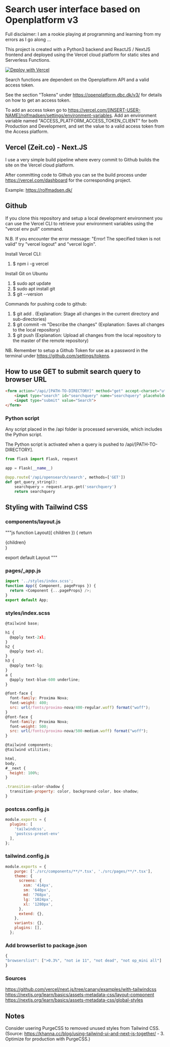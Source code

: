 # Search user interface based on Openplatform v3

Full disclaimer: I am a rookie playing at programming and learning from my errors as I go along ...

This project is created with a Python3 backend and ReactJS / NextJS frontend and deployed using the Vercel cloud platform for static sites and Serverless Functions.

[![Deploy with Vercel](https://vercel.com/button)](https://vercel.com/new/project?template=https://github.com/rolfmadsen/rolfmadsen)

Search functions are dependent on the Openplatform API and a valid access token.

See the section "Tokens" under https://openplatform.dbc.dk/v3/ for details on how to get an access token.

To add an access token go to https://vercel.com/[INSERT-USER-NAME]/rolfmadsen/settings/environment-variables. Add an environment variable named "ACCESS_PLATFORM_ACCESS_TOKEN_CLIENT" for both Production and  Development, and set the value to a valid access token from the Access platform. 

## Vercel (Zeit.co) - Next.JS

I use a very simple build pipeline where every commit to Github builds the site on the Vercel cloud platform.

After committing code to Github you can se the build process under https://vercel.com/dashboard for the corresponding project.

Example: https://rolfmadsen.dk/

## Github

If you clone this repository and setup a local development environment you can use the Vercel CLI to retrieve your environment variables using the "vercel env pull" command.

N.B. If you encounter the error message: "Error! The specified token is not valid" try "vercel logout" and "vercel login".

Install Vercel CLI:
1. $ npm i -g vercel

Install Git on Ubuntu

1. $ sudo apt update
1. $ sudo apt install git
1. $ git --version

Commands for pushing code to github:
1. $ git add . (Explanation: Stage all changes in the current directory and sub-directories)
1. $ git commit -m "Describe the changes" (Explanation: Saves all changes to the local repository)
1. $ git push (Explanation: Upload all changes from the local repository to the master of the remote repository)

NB. Remember to setup a Github Token for use as a password in the terminal under https://github.com/settings/tokens.

## How to use GET to submit search query to browser URL

```html
<form action="/api/[PATH-TO-DIRECTORY]" method="get" accept-charset="utf-8" autocomplete="on">
    <input type="search" id="searchquery" name="searchquery" placeholder="Search for a subject, creator or title ..." autofocus>
    <input type="submit" value="Search">
</form>
```

### Python script

Any script placed in the /api folder is processed serverside, which includes the Python script.

The Python script is activated when a query is pushed to /api/[PATH-TO-DIRECTORY].

```python
from flask import Flask, request

app = Flask(__name__)

@app.route('/api/opensearch/search', methods=['GET'])
def get_query_string():
    searchquery = request.args.get('searchquery')
    return searchquery
```

## Styling with Tailwind CSS

### components/layout.js

"""js
function Layout({ children }) {
    return <div>{children}</div>
  }
  
  export default Layout
"""

### pages/_app.js

```js
import '../styles/index.scss';
function App({ Component, pageProps }) {
  return <Component {...pageProps} />;
}
export default App;
```

### styles/index.scss

```js
@tailwind base;

h1 {
  @apply text-2xl;
}
h2 {
  @apply text-xl;
}
h3 {
  @apply text-lg;
}
a {
  @apply text-blue-600 underline;
}

@font-face {
  font-family: Proxima Nova;
  font-weight: 400;
  src: url(/fonts/proxima-nova/400-regular.woff) format("woff");
}
@font-face {
  font-family: Proxima Nova;
  font-weight: 500;
  src: url(/fonts/proxima-nova/500-medium.woff) format("woff");
}

@tailwind components;
@tailwind utilities;

html,
body,
#__next {
  height: 100%;
}

.transition-color-shadow {
  transition-property: color, background-color, box-shadow;
}
```

### postcss.config.js

```js
module.exports = {
  plugins: [
    'tailwindcss',
    'postcss-preset-env'
  ],
};
```

### tailwind.config.js

```js
module.exports = {
    purge: ['./src/components/**/*.tsx', './src/pages/**/*.tsx'],
    theme: {
      screens: {
        xsm: '414px',
        sm: '640px',
        md: '768px',
        lg: '1024px',
        xl: '1280px',
      },
      extend: {},
    },
    variants: {},
    plugins: [],
  };
```

### Add browserlist to package.json

```js
{
"browserslist": [">0.3%", "not ie 11", "not dead", "not op_mini all"]
}
```

### Sources

https://github.com/vercel/next.js/tree/canary/examples/with-tailwindcss
https://nextjs.org/learn/basics/assets-metadata-css/layout-component
https://nextjs.org/learn/basics/assets-metadata-css/global-styles

## Notes

Consider usering PurgeCSS to removed unused styles from Tailwind CSS. 
(Source: https://khanna.cc/blog/using-tailwind-ui-and-next-js-together/ - 3. Optimize for production with PurgeCSS.)
